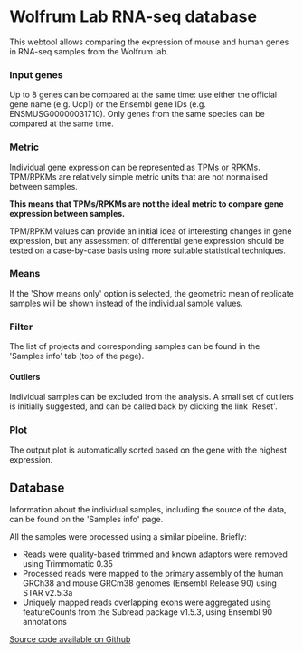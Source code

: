 # Wolfrum Lab RNA-seq database

This webtool allows comparing the expression of mouse and human genes in RNA-seq samples from the Wolfrum lab.

### Input genes

Up to 8 genes can be compared at the same time: use either the official gene name (e.g. Ucp1) or the Ensembl gene IDs (e.g. ENSMUSG00000031710). Only genes from the same species can be compared at the same time.

### Metric

Individual gene expression can be represented as [TPMs or RPKMs](https://haroldpimentel.wordpress.com/2014/05/08/what-the-fpkm-a-review-rna-seq-expression-units/). TPM/RPKMs are relatively simple metric units that are not normalised between samples.

**This means that TPMs/RPKMs are not the ideal metric to compare gene expression between samples.**

TPM/RPKM values can provide an initial idea of interesting changes in gene expression, but any assessment of differential gene expression should be tested on a case-by-case basis using more suitable statistical techniques.

### Means

If the 'Show means only' option is selected, the geometric mean of replicate samples will be shown instead of the individual sample values.

### Filter

The list of projects and corresponding samples can be found in the 'Samples info' tab (top of the page).


#### Outliers

Individual samples can be excluded from the analysis. A small set of outliers is initially suggested, and can be called back by clicking the link 'Reset'.

### Plot

The output plot is automatically sorted based on the gene with the highest expression.


## Database

Information about the individual samples, including the source of the data, can be found on the 'Samples info' page.

All the samples were processed using a similar pipeline. Briefly:

- Reads were quality-based trimmed and known adaptors were removed using Trimmomatic 0.35
- Processed reads were mapped to the primary assembly of the human GRCh38 and mouse GRCm38 genomes (Ensembl Release 90) using STAR v2.5.3a
- Uniquely mapped reads overlapping exons were aggregated using featureCounts from the Subread package v1.5.3, using Ensembl 90 annotations





<a class = "md_foot" target = "_blank" href='https://github.com/piresn/espresso'><i class="fa fa-github fa-2x"></i>  Source code available on Github</a>
